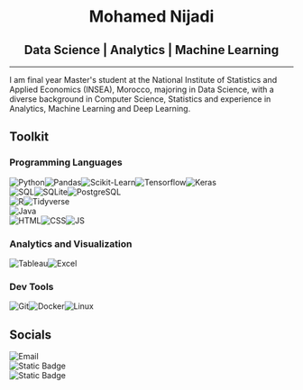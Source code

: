<h1 align='center'>Mohamed Nijadi</h1>

<h2 align='center'>Data Science | Analytics | Machine Learning</h2>

---

I am final year Master's student at the National Institute of Statistics and Applied Economics (INSEA), Morocco, majoring in Data Science, with a diverse background in Computer Science, Statistics and experience in Analytics, Machine Learning and Deep Learning.

## Toolkit

### Programming Languages

![Python](https://img.shields.io/badge/Python-%2320232a?logo=python&style=for-the-badge)![Pandas](https://img.shields.io/badge/Pandas-6DA55F?logo=pandas&style=for-the-badge)![Scikit-Learn](https://img.shields.io/badge/Scikit--Learn-6DA55F?logo=scikit-learn&style=for-the-badge)![Tensorflow](https://img.shields.io/badge/Tensorflow-6DA55F?logo=tensorflow&style=for-the-badge)![Keras](https://img.shields.io/badge/Keras-6DA55F?logo=keras&logoColor=red&style=for-the-badge)  
![SQL](https://img.shields.io/badge/SQL-%2320232a?style=for-the-badge)![SQLite](https://img.shields.io/badge/SQLite-6DA55F?logo=sqlite&style=for-the-badge)![PostgreSQL](https://img.shields.io/badge/PostgreSQL-6DA55F?logo=postgresql&style=for-the-badge)  
![R](https://img.shields.io/badge/-%2320232a?logo=r&style=for-the-badge)![Tidyverse](https://img.shields.io/badge/Tidyverse-6DA55F?logo=tidyverse&style=for-the-badge)  
![Java](https://img.shields.io/badge/Java-%2320232a?logo=java&style=for-the-badge)  
![HTML](https://img.shields.io/badge/HTML-%2320232a?logo=html5&style=for-the-badge)![CSS](https://img.shields.io/badge/CSS-6DA55F?logo=css3&logoColor=blue&style=for-the-badge)![JS](https://img.shields.io/badge/Javascript-6DA55F?logo=javascript&style=for-the-badge)

### Analytics and Visualization

![Tableau](https://img.shields.io/badge/Tableau-%2320232a?logo=tableau&style=for-the-badge)![Excel](https://img.shields.io/badge/MS_Excel-%2320232a?logo=microsoftexcel&logoColor=green&style=for-the-badge)

### Dev Tools

![Git](https://img.shields.io/badge/Git-%2320232a?logo=git&style=for-the-badge)![Docker](https://img.shields.io/badge/Docker-%2320232a?logo=docker&style=for-the-badge)![Linux](https://img.shields.io/badge/Linux-%2320232a?logo=linux&style=for-the-badge)

## Socials

![Email](https://img.shields.io/badge/mnijadi@outlook.com-blue?logo=gmail)  
![Static Badge](https://img.shields.io/badge/Linkedin-blue?logo=linkedin&link=https%3A%2F%2Fwww.linkedin.com%2Fin%2Fmohamed-nijadi-771a69290%2F)  
![Static Badge](https://img.shields.io/badge/Twitter-blue?logo=x&logoColor=black&link=https%3A%2F%2Ftwitter.com%2FMohamedNijadi)
